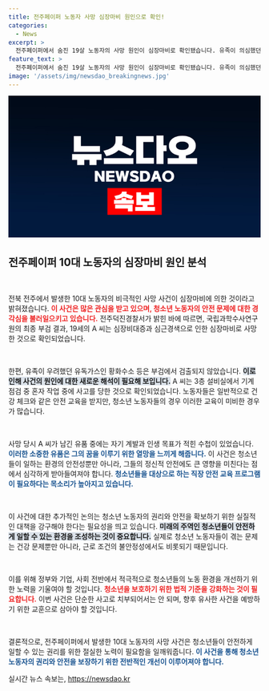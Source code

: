 ```yaml
---
title: 전주페이퍼 노동자 사망 심장마비 원인으로 확인!
categories:
  - News
excerpt: >
  전주페이퍼에서 숨진 19살 노동자의 사망 원인이 심장마비로 확인됐습니다. 유족이 의심했던 유독 가스는 검출되지 않았으며, 그녀의 수첩에는 꿈과 목표가 담겨 있어 안타까움을 더합니다.
feature_text: >
  전주페이퍼에서 숨진 19살 노동자의 사망 원인이 심장마비로 확인됐습니다. 유족이 의심했던 유독 가스는 검출되지 않았으며, 그녀의 수첩에는 꿈과 목표가 담겨 있어 안타까움을 더합니다.
image: '/assets/img/newsdao_breakingnews.jpg'
---
```


<p><img src="/assets/img/newsdao_breakingnews.jpg" alt="cryptoinkorea 속보" /></p>

<h2 data-ke-size="size26">전주페이퍼 10대 노동자의 심장마비 원인 분석</h2>

<p data-ke-size="size16">&nbsp;</p>

<p>전북 전주에서 발생한 10대 노동자의 비극적인 사망 사건이 심장마비에 의한 것이라고 밝혀졌습니다. <b><span style="color: #ee2323;">이 사건은 많은 관심을 받고 있으며, 청소년 노동자의 안전 문제에 대한 경각심을 불러일으키고 있습니다.</span></b> 전주덕진경찰서가 밝힌 바에 따르면, 국립과학수사연구원의 최종 부검 결과, 19세의 A 씨는 심장비대증과 심근경색으로 인한 심장마비로 사망한 것으로 확인되었습니다. </p>

<p data-ke-size="size16">&nbsp;</p>

<p>한편, 유족이 우려했던 유독가스인 황화수소 등은 부검에서 검출되지 않았습니다. <b><span style="background-color: #21538527;">이로 인해 사건의 원인에 대한 새로운 해석이 필요해 보입니다.</span></b> A 씨는 3층 설비실에서 기계 점검 중 혼자 작업 중에 사고를 당한 것으로 확인되었습니다. 노동자들은 일반적으로 건강 체크와 같은 안전 교육을 받지만, 청소년 노동자들의 경우 이러한 교육이 미비한 경우가 많습니다.</p>

<p data-ke-size="size16">&nbsp;</p>

<p>사망 당시 A 씨가 남긴 유품 중에는 자기 계발과 인생 목표가 적힌 수첩이 있었습니다. <b><span style="color: #1a5490;">이러한 소중한 유품은 그의 꿈을 이루기 위한 열망을 느끼게 해줍니다.</span></b> 이 사건은 청소년들이 일하는 환경의 안전성뿐만 아니라, 그들의 정신적 안전에도 큰 영향을 미친다는 점에서 심각하게 받아들여져야 합니다. <b><span style="color: #1a5490;">청소년들을 대상으로 하는 직장 안전 교육 프로그램이 필요하다는 목소리가 높아지고 있습니다.</span></b></p>

<p data-ke-size="size16">&nbsp;</p>

<p>이 사건에 대한 추가적인 논의는 청소년 노동자의 권리와 안전을 확보하기 위한 실질적인 대책을 강구해야 한다는 필요성을 띄고 있습니다. <b><span style="background-color: #21538527;">미래의 주역인 청소년들이 안전하게 일할 수 있는 환경을 조성하는 것이 중요합니다.</span></b> 실제로 청소년 노동자들이 겪는 문제는 건강 문제뿐만 아니라, 근로 조건의 불안정성에서도 비롯되기 때문입니다.</p>

<p data-ke-size="size16">&nbsp;</p>

<p>이를 위해 정부와 기업, 사회 전반에서 적극적으로 청소년들의 노동 환경을 개선하기 위한 노력을 기울여야 할 것입니다. <b><span style="color: #ee2323;">청소년을 보호하기 위한 법적 기준을 강화하는 것이 필요합니다.</span></b> 이번 사건은 단순한 사고로 치부되어서는 안 되며, 향후 유사한 사건을 예방하기 위한 교훈으로 삼아야 할 것입니다. </p>

<p data-ke-size="size16">&nbsp;</p>

<p>결론적으로, 전주페이퍼에서 발생한 10대 노동자의 사망 사건은 청소년들이 안전하게 일할 수 있는 권리를 위한 절실한 노력이 필요함을 일깨워줍니다. <b><span style="color: #1a5490;">이 사건을 통해 청소년 노동자의 권리와 안전을 보장하기 위한 전반적인 개선이 이루어져야 합니다.</span></b></p>
실시간 뉴스 속보는, <a href="https://newsdao.kr" rel="dofollow">https://newsdao.kr</a>


